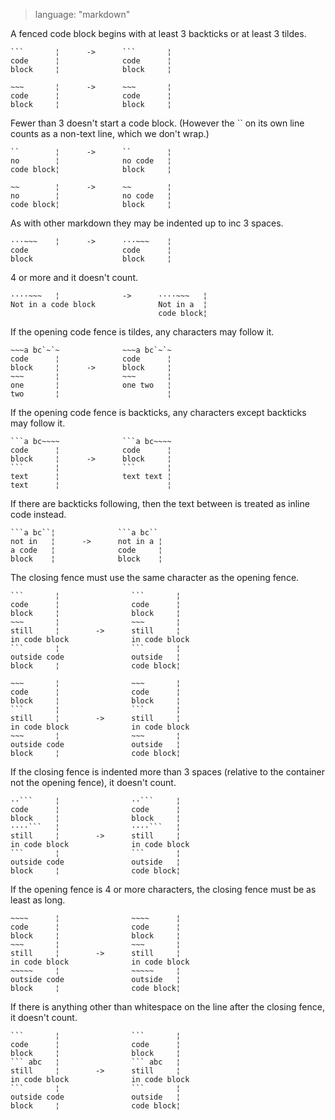 > language: "markdown"

A fenced code block begins with at least 3 backticks or at least 3 tildes.

    ```       ¦      ->      ```       ¦
    code      ¦              code      ¦
    block     ¦              block     ¦

    ~~~       ¦      ->      ~~~       ¦
    code      ¦              code      ¦
    block     ¦              block     ¦

Fewer than 3 doesn't start a code block. (However the `` on its own line counts
as a non-text line, which we don't wrap.)

    ``        ¦      ->      ``        ¦
    no        ¦              no code   ¦
    code block¦              block     ¦

    ~~        ¦      ->      ~~        ¦
    no        ¦              no code   ¦
    code block¦              block     ¦

As with other markdown they may be indented up to inc 3 spaces.

    ···~~~    ¦      ->      ···~~~    ¦
    code                     code      ¦
    block                    block     ¦

4 or more and it doesn't count.

    ····~~~   ¦              ->      ····~~~   ¦
    Not in a code block              Not in a  ¦
                                     code block¦

If the opening code fence is tildes, any characters may follow it.

    ~~~a bc`~`~              ~~~a bc`~`~
    code      ¦              code      ¦
    block     ¦      ->      block     ¦
    ~~~       ¦              ~~~       ¦
    one       ¦              one two   ¦
    two       ¦                        ¦

If the opening code fence is backticks, any characters except backticks may
follow it.

    ```a bc~~~~              ```a bc~~~~
    code      ¦              code      ¦
    block     ¦      ->      block     ¦
    ```       ¦              ```       ¦
    text      ¦              text text ¦
    text      ¦                        ¦

If there are backticks following, then the text between is treated as inline code
instead.

    ```a bc``¦              ```a bc``
    not in   ¦      ->      not in a ¦
    a code   ¦              code     ¦
    block    ¦              block    ¦

The closing fence must use the same character as the opening fence.

    ```       ¦                ```       ¦
    code      ¦                code      ¦
    block     ¦                block     ¦
    ~~~       ¦                ~~~       ¦
    still     ¦        ->      still     ¦
    in code block              in code block
    ```       ¦                ```       ¦
    outside code               outside   ¦
    block     ¦                code block¦

    ~~~       ¦                ~~~       ¦
    code      ¦                code      ¦
    block     ¦                block     ¦
    ```       ¦                ```       ¦
    still     ¦        ->      still     ¦
    in code block              in code block
    ~~~       ¦                ~~~       ¦
    outside code               outside   ¦
    block     ¦                code block¦

If the closing fence is indented more than 3 spaces (relative to the container
not the opening fence), it doesn't count.

    ··```     ¦                ··```     ¦
    code      ¦                code      ¦
    block     ¦                block     ¦
    ····```   ¦                ····```   ¦
    still     ¦        ->      still     ¦
    in code block              in code block
    ```       ¦                ```       ¦
    outside code               outside   ¦
    block     ¦                code block¦

If the opening fence is 4 or more characters, the closing fence must be as least
as long.

    ~~~~      ¦                ~~~~      ¦
    code      ¦                code      ¦
    block     ¦                block     ¦
    ~~~       ¦                ~~~       ¦
    still     ¦        ->      still     ¦
    in code block              in code block
    ~~~~~     ¦                ~~~~~     ¦
    outside code               outside   ¦
    block     ¦                code block¦

If there is anything other than whitespace on the line after the closing fence,
it doesn't count.

    ```       ¦                ```       ¦
    code      ¦                code      ¦
    block     ¦                block     ¦
    ``` abc   ¦                ``` abc   ¦
    still     ¦        ->      still     ¦
    in code block              in code block
    ```       ¦                ```       ¦
    outside code               outside   ¦
    block     ¦                code block¦
